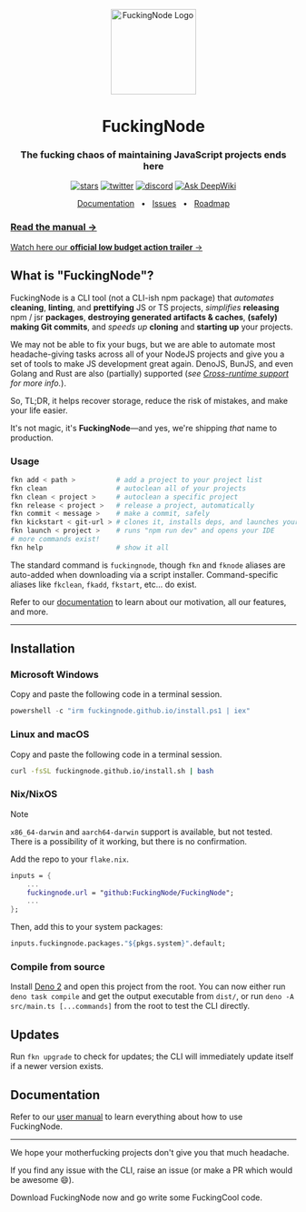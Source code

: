 <!-- markdownlint-disable md033 md041-->
<p align="center">
  <a href="https://fuckingnode.github.io/">
    <img src="https://fuckingnode.github.io/fkn_logo.webp" alt="FuckingNode Logo" height=150>
    </a>
</p>
<h1 align="center">FuckingNode</h1>
<h3 align="center">The fucking chaos of maintaining JavaScript projects ends here</h3>

<div align="center">

[![stars](https://img.shields.io/github/stars/FuckingNode/FuckingNode)](https://github.com/FuckingNode/FuckingNode/stargazers) [![twitter](https://img.shields.io/twitter/follow/FuckingNode)](https://x.com/FuckingNode) [![discord](https://img.shields.io/discord/1333145935265398826)](https://discord.gg/AA2jYAFNmq) [![Ask DeepWiki](https://deepwiki.com/badge.svg)](https://deepwiki.com/FuckingNode/FuckingNode)

</div>

<div align="center">

[Documentation](https://fuckingnode.github.io/manual) &nbsp;&nbsp;•&nbsp;&nbsp; [Issues](https://github.com/FuckingNode/FuckingNode/issues/new) &nbsp;&nbsp;•&nbsp;&nbsp; [Roadmap](https://fuckingnode.github.io/roadmap)

</div>

### [Read the manual →](https://fuckingnode.github.io/manual)

[Watch here our **official low budget action trailer** →](https://youtube.com/watch?v=J675ZcYBrHM)

## What is "FuckingNode"?

FuckingNode is a CLI tool (not a CLI-ish npm package) that _automates_ **cleaning**, **linting**, and **prettifying** JS or TS projects, _simplifies_ **releasing** npm / jsr **packages**, **destroying generated artifacts & caches**, **(safely) making Git commits**, and _speeds up_ **cloning** and **starting up** your projects.

We may not be able to fix your bugs, but we are able to automate most headache-giving tasks across all of your NodeJS projects and give you a set of tools to make JS development great again. DenoJS, BunJS, and even Golang and Rust are also (partially) supported (_see [Cross-runtime support](https://fuckingnode.github.io/cross-platform/) for more info._).

So, TL;DR, it helps recover storage, reduce the risk of mistakes, and make your life easier.

It's not magic, it's **FuckingNode**—and yes, we're shipping _that_ name to production.

### Usage

```bash
fkn add < path >          # add a project to your project list
fkn clean                 # autoclean all of your projects
fkn clean < project >     # autoclean a specific project
fkn release < project >   # release a project, automatically
fkn commit < message >    # make a commit, safely
fkn kickstart < git-url > # clones it, installs deps, and launches your IDE
fkn launch < project >    # runs "npm run dev" and opens your IDE
# more commands exist!
fkn help                  # show it all
```

The standard command is `fuckingnode`, though `fkn` and `fknode` aliases are auto-added when downloading via a script installer. Command-specific aliases like `fkclean`, `fkadd`, `fkstart`, etc... do exist.

Refer to our [documentation](https://fuckingnode.github.io/) to learn about our motivation, all our features, and more.

---

## Installation

### Microsoft Windows

Copy and paste the following code in a terminal session.

```powershell
powershell -c "irm fuckingnode.github.io/install.ps1 | iex"
```

### Linux and macOS

Copy and paste the following code in a terminal session.

```bash
curl -fsSL fuckingnode.github.io/install.sh | bash
```

### Nix/NixOS

> [!NOTE]
> `x86_64-darwin` and `aarch64-darwin` support is available, but not tested. There is a possibility of it working, but there is no confirmation.

Add the repo to your `flake.nix`.

```nix
inputs = {
    ...
    fuckingnode.url = "github:FuckingNode/FuckingNode";
    ...
};
```

Then, add this to your system packages:

```nix
inputs.fuckingnode.packages."${pkgs.system}".default;
```

### Compile from source

Install [Deno 2](https://docs.deno.com/runtime/) and open this project from the root. You can now either run `deno task compile` and get the output executable from `dist/`, or run `deno -A src/main.ts [...commands]` from the root to test the CLI directly.

## Updates

Run `fkn upgrade` to check for updates; the CLI will immediately update itself if a newer version exists.

## Documentation

Refer to our [user manual](https://fuckingnode.github.io/manual) to learn everything about how to use FuckingNode.

---

We hope your motherfucking projects don't give you that much headache.

If you find any issue with the CLI, raise an issue (or make a PR which would be awesome :smile:).

Download FuckingNode now and go write some FuckingCool code.
